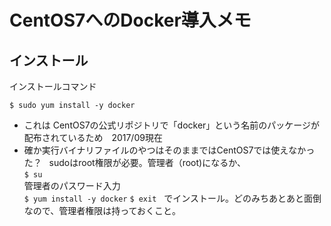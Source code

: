 # CentOS7へのDocker導入メモ

## インストール
インストールコマンド

`$ sudo yum install -y docker`

* これは CentOS7の公式リポジトリで「docker」という名前のパッケージが配布されているため　2017/09現在  
* 確か実行バイナリファイルのやつはそのままではCentOS7では使えなかった？     
sudoはroot権限が必要。管理者（root)になるか、  
`$ su`  
管理者のパスワード入力  
`$ yum install -y docker` 
`$ exit`   
でインストール。どのみちあとあと面倒なので、管理者権限は持っておくこと。
